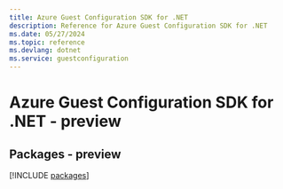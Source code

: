 ```yaml
---
title: Azure Guest Configuration SDK for .NET
description: Reference for Azure Guest Configuration SDK for .NET
ms.date: 05/27/2024
ms.topic: reference
ms.devlang: dotnet
ms.service: guestconfiguration
---
```

# Azure Guest Configuration SDK for .NET - preview
## Packages - preview
[!INCLUDE [packages](guest-configuration-index.md)]